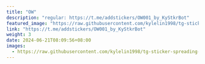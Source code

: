 ```yaml
---
title: "OW"
description: "regular: https://t.me/addstickers/OW001_by_KyStkrBot"
featured_image: "https://raw.githubusercontent.com/kylelin1998/tg-sticker-spreading-worldwide-images/main/img/0777e25c-d241-4aa8-a7e7-8efff428e112.jpg"
link: "https://t.me/addstickers/OW001_by_KyStkrBot"
weight: 3
date: 2024-06-21T08:09:56+08:00
images:
  - https://raw.githubusercontent.com/kylelin1998/tg-sticker-spreading-worldwide-images/main/img/0777e25c-d241-4aa8-a7e7-8efff428e112.jpg
---
```


